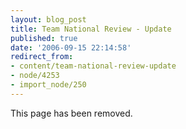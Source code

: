 ```yaml
---
layout: blog_post
title: Team National Review - Update
published: true
date: '2006-09-15 22:14:58'
redirect_from:
- content/team-national-review-update
- node/4253
- import_node/250
---
```


This page has been removed.
